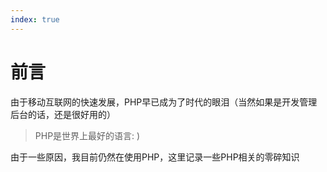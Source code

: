 ```yaml
---
index: true
---
```


# 前言

由于移动互联网的快速发展，PHP早已成为了时代的眼泪（当然如果是开发管理后台的话，还是很好用的）

> PHP是世界上最好的语言: )

由于一些原因，我目前仍然在使用PHP，这里记录一些PHP相关的零碎知识
